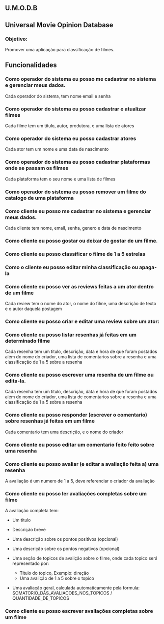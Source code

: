 ## U.M.O.D.B

## Universal Movie Opinion Database

### Objetivo:

Promover uma aplicação para classificação de filmes.

## Funcionalidades

### Como operador do sistema eu posso me cadastrar no sistema e gerenciar meus dados.

Cada operador do sistema, tem nome email e senha

### Como operador do sistema eu posso cadastrar e atualizar filmes

Cada filme tem um titulo, autor, produtora, e uma lista de atores

### Como operador do sistema eu posso cadastrar atores

Cada ator tem um nome e uma data de nascimento

### Como operador do sistema eu posso cadastrar plataformas onde se passam os filmes

Cada plataforma tem o seu nome e uma lista de filmes

### Como operador do sistema eu posso remover um filme do catalogo de uma plataforma

### Como cliente eu posso me cadastrar no sistema e gerenciar meus dados.

Cada cliente tem nome, email, senha, genero e data de nascimento

### Como cliente eu posso gostar ou deixar de gostar de um filme.

### Como cliente eu posso classificar o filme de 1 a 5 estrelas



### Como o cliente eu posso editar minha classificação ou apaga-la


### Como cliente eu posso ver as reviews feitas a um ator dentro de um filme
Cada review tem o nome do ator, o nome do filme, uma descrição de texto e o autor daquela postagem
### Como cliente eu posso criar e editar uma review sobre um ator:


### Como cliente eu posso listar resenhas já feitas em um determinado filme

Cada resenha tem um titulo, descrição, data e hora de que foram postados além do nome do criador, uma lista de comentarios sobre a resenha e uma classificação de 1 a 5 sobre a resenha

### Como cliente eu posso escrever uma resenha de um filme ou edita-la.

Cada resenha tem um titulo, descrição, data e hora de que foram postados além do nome do criador, uma lista de comentarios sobre a resenha e uma classificação de 1 a 5 sobre a resenha

### Como cliente eu posso responder (escrever o comentario) sobre resenhas já feitas em um filme

Cada comentario tem uma descrição, e o nome do criador

### Como cliente eu posso editar um comentario feito feito sobre uma resenha

### Como cliente eu posso avaliar (e editar a avaliação feita a) uma resenha

A avaliação é um numero de 1 a 5, deve referenciar o criador da avaliação

### Como cliente eu posso ler avaliações completas sobre um filme

A avaliação completa tem:

- Um titulo
- Descrição breve
- Uma descrição sobre os pontos positivos (opcional)
- Uma descrição sobre os pontos negativos (opcional)
- Uma seção de topicos de avalição sobre o filme, onde cada topico será representado por:
  - Titulo do topico, Exemplo: direção
  - Uma avalição de 1 a 5 sobre o topico
 
- Uma avaliação geral, calculada automaticamente pela formula: SOMATORIO_DAS_AVALIACOES_NOS_TOPICOS / QUANTIDADE_DE_TOPICOS

### Como cliente eu posso escrever avaliações completas sobre um filme
